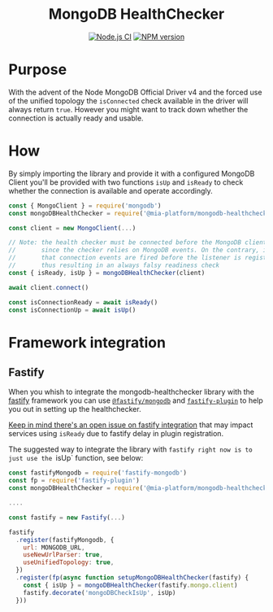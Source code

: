 <div align="center">

# MongoDB HealthChecker

[![Node.js CI](https://github.com/mia-platform/mongodb-healthchecker/actions/workflows/node.js.yml/badge.svg)](https://github.com/mia-platform/mongodb-healthchecker/actions/workflows/node.js.yml)
[![NPM version][npmjs-svg]][npmjs-com]

</div>

# Purpose

With the advent of the Node MongoDB Official Driver v4 and the forced use of the unified topology the `isConnected` check available in the driver will always return `true`. However you might want to track down whether the connection is actually ready and usable.

# How

By simply importing the library and provide it with a configured MongoDB Client you'll be provided with two functions `isUp` and `isReady` to check whether the connection is available and operate accordingly.

```javascript
const { MongoClient } = require('mongodb')
const mongoDBHealthChecker = require('@mia-platform/mongodb-healthchecker')

const client = new MongoClient(...)

// Note: the health checker must be connected before the MongoDB client connects,
//       since the checker relies on MongoDB events. On the contrary, it might happen
//       that connection events are fired before the listener is registered and
//       thus resulting in an always falsy readiness check
const { isReady, isUp } = mongoDBHealthChecker(client)

await client.connect()

const isConnectionReady = await isReady()
const isConnectionUp = await isUp()
```

# Framework integration

## Fastify

When you whish to integrate the mongodb-healthchecker library with the [fastify](https://github.com/fastify/fastify) framework you can use [`@fastify/mongodb`](https://github.com/fastify/fastify-mongodb) and [`fastify-plugin`](https://github.com/fastify/fastify-plugin) to help you out in setting up the healthchecker.

[Keep in mind there's an open issue on fastify integration](https://github.com/mia-platform/mongodb-healthchecker/issues/1) that may impact services using `isReady` due to fastify delay in plugin registration.

The suggested way to integrate the library with `fastify right now is to just use the `isUp` function, see below:

```javascript
const fastifyMongodb = require('fastify-mongodb')
const fp = require('fastify-plugin')
const mongoDBHealthChecker = require('@mia-platform/mongodb-healthchecker')

....

const fastify = new Fastify(...)

fastify
  .register(fastifyMongodb, {
    url: MONGODB_URL,
    useNewUrlParser: true,
    useUnifiedTopology: true,
  })
  .register(fp(async function setupMongoDBHealthChecker(fastify) {
    const { isUp } = mongoDBHealthChecker(fastify.mongo.client)
    fastify.decorate('mongoDBCheckIsUp', isUp)
  }))
```


[npmjs-svg]: https://img.shields.io/npm/v/@mia-platform/mongodb-healthchecker.svg?logo=npm
[npmjs-com]: https://www.npmjs.com/package/@mia-platform/mongodb-healthchecker

